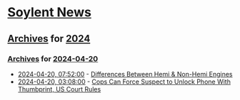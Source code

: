 # [Soylent News](../../../README.md)

## [Archives](../../index.md) for [2024](../index.md)

### [Archives](../../index.md) for [2024-04-20](index.md)

* [2024-04-20, 07:52:00](https://soylentnews.org/article.pl?sid=24/04/19/1453245&from=rss) - [Differences Between Hemi & Non-Hemi Engines](https://soylentnews.org/article.pl?sid=24/04/19/1453245&from=rss)
* [2024-04-20, 03:08:00](https://soylentnews.org/article.pl?sid=24/04/19/1449227&from=rss) - [Cops Can Force Suspect to Unlock Phone With Thumbprint, US Court Rules](https://soylentnews.org/article.pl?sid=24/04/19/1449227&from=rss)
